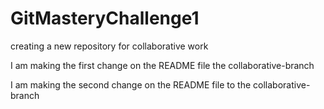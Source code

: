 # GitMasteryChallenge1
creating a new repository for collaborative work 

I am making the first change on the README file the collaborative-branch 

I am making the second change on the README file to the collaborative-branch
